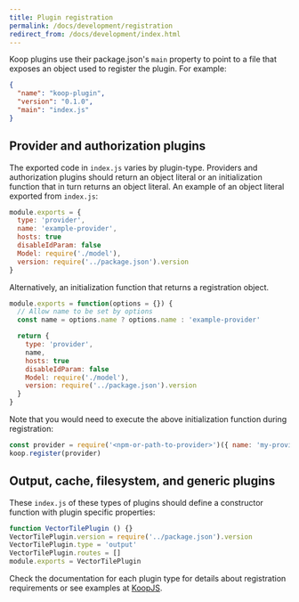```yaml
---
title: Plugin registration
permalink: /docs/development/registration
redirect_from: /docs/development/index.html
---
```


Koop plugins use their package.json's `main` property to point to a file that exposes an object used to register the plugin. For example:

```json
{
  "name": "koop-plugin",
  "version": "0.1.0",
  "main": "index.js"
}
```

## Provider and authorization plugins
The exported code in `index.js` varies by plugin-type.  Providers and authorization plugins should return an object literal or an initialization function that in turn returns an object literal.  An example of an object literal exported from `index.js`:

```js
module.exports = {
  type: 'provider',
  name: 'example-provider',
  hosts: true
  disableIdParam: false
  Model: require('./model'),
  version: require('../package.json').version
}
```

Alternatively, an initialization function that returns a registration object.

```js
module.exports = function(options = {}) {
  // Allow name to be set by options
  const name = options.name ? options.name : 'example-provider'

  return {
    type: 'provider',
    name,
    hosts: true
    disableIdParam: false
    Model: require('./model'),
    version: require('../package.json').version
  }
}
```
Note that you would need to execute the above initialization function during registration:

```js
const provider = require('<npm-or-path-to-provider>')({ name: 'my-provider' })
koop.register(provider)
```

## Output, cache, filesystem, and generic plugins

These `index.js` of these types of plugins should define a constructor function with plugin specific properties:

```js
function VectorTilePlugin () {}
VectorTilePlugin.version = require('../package.json').version
VectorTilePlugin.type = 'output'
VectorTilePlugin.routes = []
module.exports = VectorTilePlugin
```

Check the documentation for each plugin type for details about registration requirements or see examples at [KoopJS](https://github.com/koopjs).